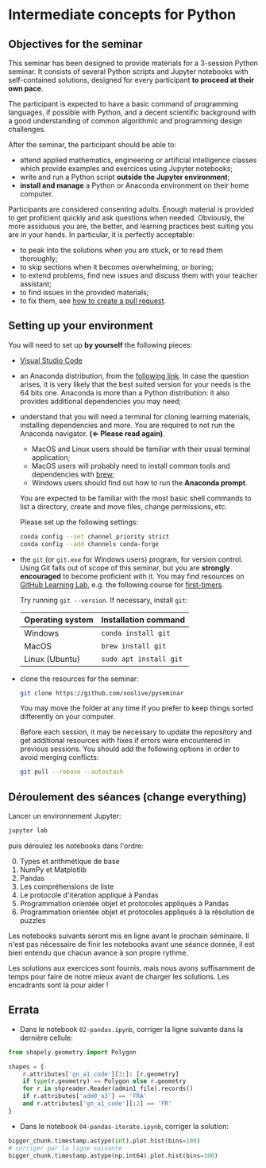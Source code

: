 # Intermediate concepts for Python

## Objectives for the seminar

This seminar has been designed to provide materials for a 3-session Python seminar. It consists of several Python scripts and Jupyter notebooks with self-contained solutions, designed for every participant **to proceed at their own pace**.

The participant is expected to have a basic command of programming languages, if possible with Python, and a decent scientific background with a good understanding of common algorithmic and programming design challenges.

After the seminar, the participant should be able to:

- attend applied mathematics, engineering or artificial intelligence classes which provide examples and exercices using Jupyter notebooks;
- write and run a Python script **outside the Jupyter environment**;
- **install and manage** a Python or Anaconda environment on their home computer.

Participants are considered consenting adults. Enough material is provided to get proficient quickly and ask questions when needed. Obviously, the more assiduous you are, the better, and learning practices best suiting you are in your hands. In particular, it is perfectly acceptable:

- to peak into the solutions when you are stuck, or to read them thoroughly;
- to skip sections when it becomes overwhelming, or boring;
- to extend problems, find new issues and discuss them with your teacher assistant;
- to find issues in the provided materials;
- to fix them, see [how to create a pull request](https://help.github.com/en/articles/creating-a-pull-request).

## Setting up your environment

You will need to set up **by yourself** the following pieces:

- [Visual Studio Code](https://code.visualstudio.com/)

- an Anaconda distribution, from the [following link](https://www.anaconda.com/products/individual). In case the question arises, it is very likely that the best suited version for your needs is the 64 bits one. Anaconda is more than a Python distribution: it also provides additional dependencies you may need;

- understand that you will need a terminal for cloning learning materials, installing dependencies and more. You are required to not run the Anaconda navigator. **(⇐ Please read again)**.

  - MacOS and Linux users should be familiar with their usual terminal application;
  - MacOS users will probably need to install common tools and dependencies with [brew](https://brew.sh/);
  - Windows users should find out how to run the **Anaconda prompt**.

  You are expected to be familiar with the most basic shell commands to list a directory, create and move files, change permissions, etc.

  Please set up the following settings:

  ```sh
  conda config --set channel_priority strict
  conda config --add channels conda-forge
  ```

- the `git` (or `git.exe` for Windows users) program, for version control. Using Git falls out of scope of this seminar, but you are **strongly encouraged** to become proficient with it. You may find resources on [GitHub Learning Lab](https://lab.github.com/), e.g. the following course for [first-timers](https://lab.github.com/lmachens/git-and-github-first-timers).

  Try running `git --version`. If necessary, install `git`:

  | Operating system | Installation command   |
  | ---------------- | ---------------------- |
  | Windows          | `conda install git`    |
  | MacOS            | `brew install git`     |
  | Linux (Ubuntu)   | `sudo apt install git` |

- clone the resources for the seminar:

  ```sh
  git clone https://github.com/xoolive/pyseminar
  ```

  You may move the folder at any time if you prefer to keep things sorted differently on your computer.

  Before each session, it may be necessary to update the repository and get additional resources with fixes if errors were encountered in previous sessions. You should add the following options in order to avoid merging conflicts:

  ```sh
  git pull --rebase --autostash
  ```

## Déroulement des séances (change everything)

Lancer un environnement Jupyter:

```sh
jupyter lab
```

puis déroulez les notebooks dans l'ordre:

0. Types et arithmétique de base
1. NumPy et Matplotlib
2. Pandas
3. Les compréhensions de liste
4. Le protocole d'itération appliqué à Pandas
5. Programmation orientée objet et protocoles appliqués à Pandas
6. Programmation orientée objet et protocoles appliqués à la résolution de
   puzzles

Les notebooks suivants seront mis en ligne avant le prochain séminaire. Il n'est
pas nécessaire de finir les notebooks avant une séance donnée, il est bien
entendu que chacun avance à son propre rythme.

Les solutions aux exercices sont fournis, mais nous avons suffisamment de temps
pour faire de notre mieux avant de charger les solutions. Les encadrants sont là
pour aider !

## Errata

- Dans le notebook `02-pandas.ipynb`, corriger la ligne suivante dans la dernière cellule:

```python
from shapely.geometry import Polygon

shapes = {
    r.attributes['gn_a1_code'][3:]: [r.geometry]
    if type(r.geometry) == Polygon else r.geometry
    for r in shpreader.Reader(admin1_file).records()
    if r.attributes['adm0_a3'] == 'FRA'
    and r.attributes['gn_a1_code'][:2] == 'FR'
}
```

- Dans le notebook `04-pandas-iterate.ipynb`, corriger la solution:

```python
bigger_chunk.timestamp.astype(int).plot.hist(bins=100)
# corriger par la ligne suivante
bigger_chunk.timestamp.astype(np.int64).plot.hist(bins=100)
```
